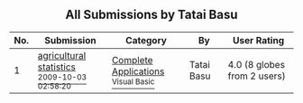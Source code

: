﻿<div align="center">

## All Submissions by Tatai Basu

</div>

No.  | Submission | Category | By   | User Rating
---- | ---------- | -------- | ---- | -----------
1 | [agricultural statistics<br /><sup>2009-10-03 02:58:20</sup>](https://github.com/Planet-Source-Code/tatai-basu-agricultural-statistics__1-72551) | [Complete Applications<br /><sup>Visual Basic</sup>](../ByCategory/complete-applications__1-27.md) | Tatai Basu | 4.0 (8 globes from 2 users)
